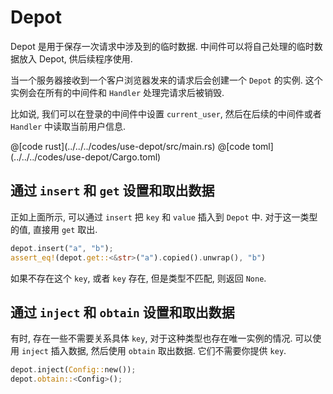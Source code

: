 # Depot

Depot 是用于保存一次请求中涉及到的临时数据. 中间件可以将自己处理的临时数据放入 Depot, 供后续程序使用.

当一个服务器接收到一个客户浏览器发来的请求后会创建一个 ```Depot``` 的实例. 这个实例会在所有的中间件和 ```Handler``` 处理完请求后被销毁.

比如说, 我们可以在登录的中间件中设置 ```current_user```, 然后在后续的中间件或者 ```Handler``` 中读取当前用户信息.

<CodeGroup>
  <CodeGroupItem title="main.rs" active>
@[code rust](../../../codes/use-depot/src/main.rs)
  </CodeGroupItem>
  <CodeGroupItem title="Cargo.toml">
@[code toml](../../../codes/use-depot/Cargo.toml)
  </CodeGroupItem>
</CodeGroup>

## 通过 `insert` 和 `get` 设置和取出数据

 正如上面所示, 可以通过 `insert` 把 `key` 和 `value` 插入到 `Depot` 中. 对于这一类型的值, 直接用 `get` 取出.

```rust
depot.insert("a", "b");
assert_eq!(depot.get::<&str>("a").copied().unwrap(), "b")
```

 如果不存在这个 `key`, 或者 `key` 存在, 但是类型不匹配, 则返回 `None`.

## 通过 `inject` 和 `obtain` 设置和取出数据

有时, 存在一些不需要关系具体 `key`, 对于这种类型也存在唯一实例的情况. 可以使用 `inject` 插入数据, 然后使用 `obtain` 取出数据. 它们不需要你提供 `key`.

```rust
depot.inject(Config::new());
depot.obtain::<Config>();
```